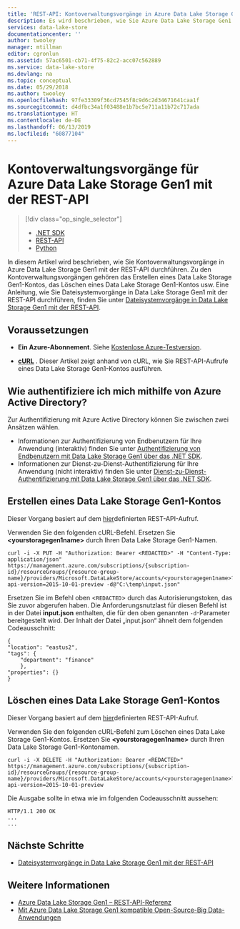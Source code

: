 ```yaml
---
title: 'REST-API: Kontoverwaltungsvorgänge in Azure Data Lake Storage Gen1 | Microsoft-Dokumentation'
description: Es wird beschrieben, wie Sie Azure Data Lake Storage Gen1 und die WebHDFS-REST-API verwenden, um im Data Lake Storage Gen1-Konto Kontoverwaltungsvorgänge auszuführen.
services: data-lake-store
documentationcenter: ''
author: twooley
manager: mtillman
editor: cgronlun
ms.assetid: 57ac6501-cb71-4f75-82c2-acc07c562889
ms.service: data-lake-store
ms.devlang: na
ms.topic: conceptual
ms.date: 05/29/2018
ms.author: twooley
ms.openlocfilehash: 97fe33309f36cd7545f8c9d6c2d34671641caa1f
ms.sourcegitcommit: d4dfbc34a1f03488e1b7bc5e711a11b72c717ada
ms.translationtype: HT
ms.contentlocale: de-DE
ms.lasthandoff: 06/13/2019
ms.locfileid: "60877104"
---
```

# <a name="account-management-operations-on-azure-data-lake-storage-gen1-using-rest-api"></a>Kontoverwaltungsvorgänge für Azure Data Lake Storage Gen1 mit der REST-API
> [!div class="op_single_selector"]
> * [.NET SDK](data-lake-store-get-started-net-sdk.md)
> * [REST-API](data-lake-store-get-started-rest-api.md)
> * [Python](data-lake-store-get-started-python.md)
>
>

In diesem Artikel wird beschrieben, wie Sie Kontoverwaltungsvorgänge in Azure Data Lake Storage Gen1 mit der REST-API durchführen. Zu den Kontoverwaltungsvorgängen gehören das Erstellen eines Data Lake Storage Gen1-Kontos, das Löschen eines Data Lake Storage Gen1-Kontos usw. Eine Anleitung, wie Sie Dateisystemvorgänge in Data Lake Storage Gen1 mit der REST-API durchführen, finden Sie unter [Dateisystemvorgänge in Data Lake Storage Gen1 mit der REST-API](data-lake-store-data-operations-rest-api.md).

## <a name="prerequisites"></a>Voraussetzungen
* **Ein Azure-Abonnement**. Siehe [Kostenlose Azure-Testversion](https://azure.microsoft.com/pricing/free-trial/).

* **[cURL](https://curl.haxx.se/)** . Dieser Artikel zeigt anhand von cURL, wie Sie REST-API-Aufrufe eines Data Lake Storage Gen1-Kontos ausführen.

## <a name="how-do-i-authenticate-using-azure-active-directory"></a>Wie authentifiziere ich mich mithilfe von Azure Active Directory?
Zur Authentifizierung mit Azure Active Directory können Sie zwischen zwei Ansätzen wählen.

* Informationen zur Authentifizierung von Endbenutzern für Ihre Anwendung (interaktiv) finden Sie unter [Authentifizierung von Endbenutzern mit Data Lake Storage Gen1 über das .NET SDK](data-lake-store-end-user-authenticate-rest-api.md).
* Informationen zur Dienst-zu-Dienst-Authentifizierung für Ihre Anwendung (nicht interaktiv) finden Sie unter [Dienst-zu-Dienst-Authentifizierung mit Data Lake Storage Gen1 über das .NET SDK](data-lake-store-service-to-service-authenticate-rest-api.md).


## <a name="create-a-data-lake-storage-gen1-account"></a>Erstellen eines Data Lake Storage Gen1-Kontos
Dieser Vorgang basiert auf dem [hier](https://docs.microsoft.com/rest/api/datalakestore/accounts/create)definierten REST-API-Aufruf.

Verwenden Sie den folgenden cURL-Befehl. Ersetzen Sie **\<yourstoragegen1name>** durch Ihren Data Lake Storage Gen1-Namen.

    curl -i -X PUT -H "Authorization: Bearer <REDACTED>" -H "Content-Type: application/json" https://management.azure.com/subscriptions/{subscription-id}/resourceGroups/{resource-group-name}/providers/Microsoft.DataLakeStore/accounts/<yourstoragegen1name>?api-version=2015-10-01-preview -d@"C:\temp\input.json"

Ersetzen Sie im Befehl oben \<`REDACTED`\> durch das Autorisierungstoken, das Sie zuvor abgerufen haben. Die Anforderungsnutzlast für diesen Befehl ist in der Datei **input.json** enthalten, die für den oben genannten `-d`-Parameter bereitgestellt wird. Der Inhalt der Datei „input.json“ ähnelt dem folgenden Codeausschnitt:

    {
    "location": "eastus2",
    "tags": {
        "department": "finance"
        },
    "properties": {}
    }    

## <a name="delete-a-data-lake-storage-gen1-account"></a>Löschen eines Data Lake Storage Gen1-Kontos
Dieser Vorgang basiert auf dem [hier](https://docs.microsoft.com/rest/api/datalakestore/accounts/delete)definierten REST-API-Aufruf.

Verwenden Sie den folgenden cURL-Befehl zum Löschen eines Data Lake Storage Gen1-Kontos. Ersetzen Sie **\<yourstoragegen1name>** durch Ihren Data Lake Storage Gen1-Kontonamen.

    curl -i -X DELETE -H "Authorization: Bearer <REDACTED>" https://management.azure.com/subscriptions/{subscription-id}/resourceGroups/{resource-group-name}/providers/Microsoft.DataLakeStore/accounts/<yourstoragegen1name>?api-version=2015-10-01-preview

Die Ausgabe sollte in etwa wie im folgenden Codeausschnitt aussehen:

    HTTP/1.1 200 OK
    ...
    ...

## <a name="next-steps"></a>Nächste Schritte
* [Dateisystemvorgänge in Data Lake Storage Gen1 mit der REST-API](data-lake-store-data-operations-rest-api.md)

## <a name="see-also"></a>Weitere Informationen
* [Azure Data Lake Storage Gen1 – REST-API-Referenz](https://docs.microsoft.com/rest/api/datalakestore/)
* [Mit Azure Data Lake Storage Gen1 kompatible Open-Source-Big Data-Anwendungen](data-lake-store-compatible-oss-other-applications.md)


